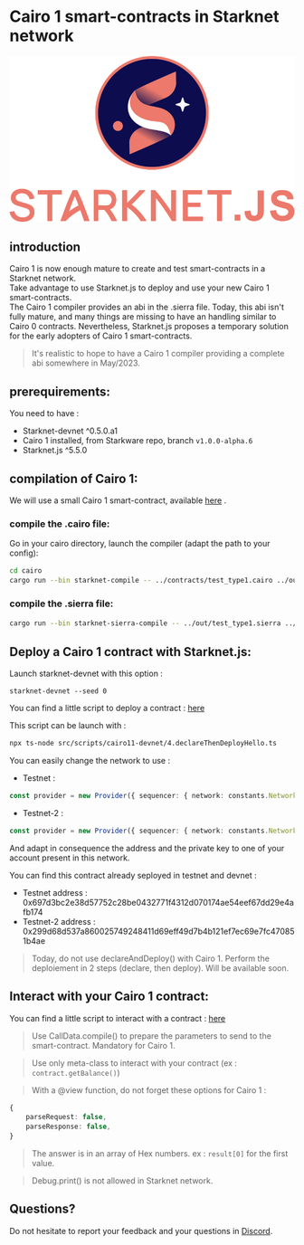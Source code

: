 # Cairo 1 smart-contracts in Starknet network
![Starknet.js](/src/img/StarkNet-JS_logo.png)




## introduction

Cairo 1 is now enough mature to create and test smart-contracts in a Starknet network.  
Take advantage to use Starknet.js to deploy and use your new Cairo 1 smart-contracts.  
The Cairo 1 compiler provides an abi in the .sierra file. Today, this abi isn't fully mature, and many things are missing to have an handling similar to Cairo 0 contracts. Nevertheless, Starknet.js proposes a temporary solution for the early adopters of Cairo 1 smart-contracts.

> It's realistic to hope to have a Cairo 1 compiler providing a complete abi somewhere in May/2023.

## prerequirements:

You need to have :
- Starknet-devnet ^0.5.0.a1
- Cairo 1 installed, from Starkware repo, branch `v1.0.0-alpha.6`
- Starknet.js ^5.5.0

## compilation of Cairo 1:
We will use a small Cairo 1 smart-contract, available [here](./contracts/Cairo1Test/test_type1.cairo) .

### compile the .cairo file:

Go in your cairo directory, launch the compiler (adapt the path to your config):

```bash
cd cairo
cargo run --bin starknet-compile -- ../contracts/test_type1.cairo ../out/test_type1.sierra
```

### compile the .sierra file:

```bash
cargo run --bin starknet-sierra-compile -- ../out/test_type1.sierra ../out/test_type1.casm
```

## Deploy a Cairo 1 contract with Starknet.js:

Launch starknet-devnet with this option :
```
starknet-devnet --seed 0
```
You can find a little script to deploy a contract : [here](./src/scripts/cairo11-devnet/4.declareThenDeployHello.ts)

This script can be launch with :
```bash
npx ts-node src/scripts/cairo11-devnet/4.declareThenDeployHello.ts
```
You can easily change the network to use :
- Testnet :
```typescript
const provider = new Provider({ sequencer: { network: constants.NetworkName.SN_GOERLI } });
```
- Testnet-2 : 
```typescript
const provider = new Provider({ sequencer: { network: constants.NetworkName.SN_GOERLI2 } });
```
And adapt in consequence the address and the private key to one of your account present in this network.

You can find this contract already seployed in testnet and devnet :
- Testnet address : 0x697d3bc2e38d57752c28be0432771f4312d070174ae54eef67dd29e4afb174
- Testnet-2 address : 0x299d68d537a860025749248411d69eff49d7b4b121ef7ec69e7fc470851b4ae

> Today, do not use declareAndDeploy() with Cairo 1. Perform the deploiement in 2 steps (declare, then deploy). Will be available soon.

## Interact with your Cairo 1 contract:

You can find a little script to interact with a contract : [here](./src/scripts/cairo11-devnet/11.CallInvokeContract.ts)

> Use CallData.compile() to prepare the parameters to send to the smart-contract. Mandatory for Cairo 1.

> Use only meta-class to interact with your contract (ex : `contract.getBalance()`)  

> With a @view function, do not forget these options for Cairo 1 : 
```typescript
{
    parseRequest: false,
    parseResponse: false,
}
```

> The answer is in an array of Hex numbers. ex : `result[0]` for the first value.

> Debug.print() is not allowed in Starknet network.

## Questions?

Do not hesitate to report your feedback and your questions in [Discord](https://discord.com/channels/793094838509764618/927918707613786162).